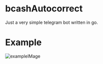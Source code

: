 # bcashAutocorrect
Just a very simple telegram bot written in go.

# Example

![exampleIMage](https://i.imgur.com/LGhTXc7.png)
